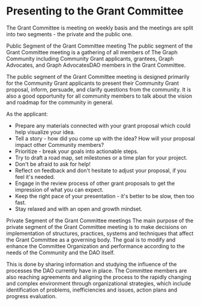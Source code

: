 # Presenting to the Grant Committee

The Grant Committee is meeting on weekly basis and the meetings are split into two segments - the private and the public one. 

Public Segment of the Grant Committee meeting
The public segment of the Grant Committee meeting is a gathering of all members of The Graph Community including Community Grant applicants, grantees, Graph Advocates, and Graph AdvocatesDAO members in the Grant Committee.

The public segment of the Grant Committee meeting is designed primarily for the Community Grant applicants to present their Community Grant proposal, inform, persuade, and clarify questions from the community. It is also a good opportunity for all community members to talk about the vision and roadmap for the community in general.

As the applicant:

* Prepare any materials connected with your grant proposal which could help visualize your idea.
* Tell a story - how did you come up with the idea? How will your proposal impact other Community members?
* Prioritize - break your goals into actionable steps. 
* Try to draft a road map, set milestones or a time plan for your project.
* Don't be afraid to ask for help!
* Reflect on feedback and don't hesitate to adjust your proposal, if you feel it's needed.
* Engage in the review process of other grant proposals to get the impression of what you can expect.
* Keep the right pace of your presentation - it's better to be slow, then too fast.
* Stay relaxed and with an open and growth mindset.


Private Segment of the Grant Committee meetings
The main purpose of the private segment of the Grant Committee meeting is to make decisions on implementation of structures, practices, systems and techniques that affect the Grant Committee as a governing body. The goal is to modify and enhance the Committee Organization and performance according to the needs of the Community and the DAO itself. 

This is done by sharing information and studying the influence of the processes the DAO currently have in place. The Committee members are also reaching agreements and aligning the process to the rapidly changing and complex environment through organizational strategies, which include identification of problems, inefficiencies and issues, action plans and progress evaluation.
